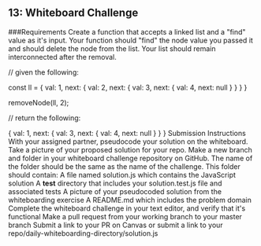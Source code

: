 ## 13: Whiteboard Challenge
###Requirements
Create a function that accepts a linked list and a "find" value as it's input. Your function should "find" the node value you passed it and should delete the node from the list. Your list should remain interconnected after the removal.

// given the following:

const ll = {
  val: 1,
  next: {
    val: 2,
    next: {
      val: 3,
      next: {
        val: 4,
        next: null
      }
    }
  }
}

removeNode(ll, 2);

// return the following:

{
  val: 1,
  next: {
    val: 3,
    next: {
      val: 4,
      next: null
    }
  }
}
Submission Instructions
With your assigned partner, pseudocode your solution on the whiteboard. Take a picture of your proposed solution for your repo.
Make a new branch and folder in your whiteboard challenge repository on GitHub. The name of the folder should be the same as the name of the challenge.
This folder should contain:
A file named solution.js which contains the JavaScript solution
A __test__ directory that includes your solution.test.js file and associated tests
A picture of your pseudocoded solution from the whiteboarding exercise
A README.md which includes the problem domain
Complete the whiteboard challenge in your text editor, and verify that it's functional
Make a pull request from your working branch to your master branch
Submit a link to your PR on Canvas or submit a link to your repo/daily-whiteboarding-directory/solution.js
